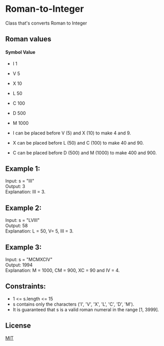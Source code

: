 # Roman-to-Integer

Class that's converts Roman to Integer


## Roman values

#### Symbol    Value
- I             1
- V             5
- X             10
- L             50
- C             100
- D             500
- M             1000

- I can be placed before V (5) and X (10) to make 4 and 9. 
- X can be placed before L (50) and C (100) to make 40 and 90. 
- C can be placed before D (500) and M (1000) to make 400 and 900.

## Example 1:

Input: s = "III"<br />
Output: 3 <br />
Explanation: III = 3.

## Example 2:

Input: s = "LVIII"<br />
Output: 58 <br />
Explanation: L = 50, V= 5, III = 3.

## Example 3:

Input: s = "MCMXCIV"<br />
Output: 1994 <br />
Explanation: M = 1000, CM = 900, XC = 90 and IV = 4.

## Constraints:

- 1 <= s.length <= 15
- s contains only the characters ('I', 'V', 'X', 'L', 'C', 'D', 'M').
- It is guaranteed that s is a valid roman numeral in the range [1, 3999].


## License
[MIT](https://choosealicense.com/licenses/mit/)
